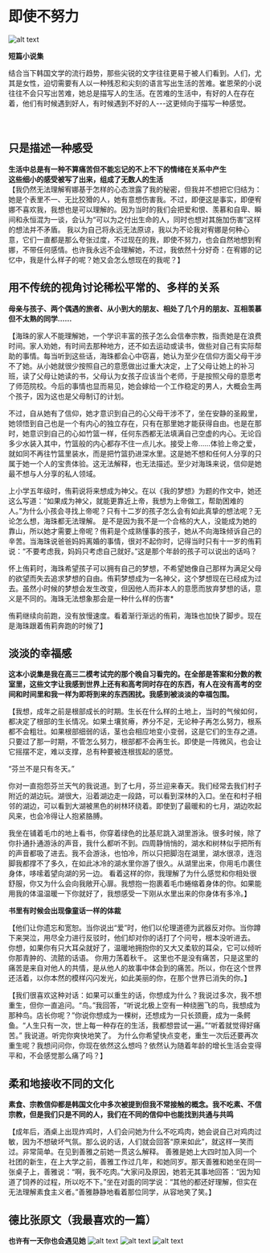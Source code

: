 # 即使不努力
![alt text](image.png)


**短篇小说集**

结合当下韩国文学的流行趋势，那些尖锐的文字往往更易于被人们看到。人们，尤其是女性，迫切需要有人以一种残忍和尖刻的语言写出生活的苦难。崔恩荣的小说往往不会只写出苦难，她总是描写人的生活。在苦难的生活中，有好的人在存在着，他们有时候遇到好人，有时候遇到不好的人---这更倾向于描写一种感觉。<br><br><br>

## 只是描述一种感受
**生活中总是有一种不算痛苦但不能忘记的不上不下的情绪在关系中产生**<br>
**这些细小的感受被写了出来，组成了无数人的生活**<br>
【我仍然无法理解宥娜基于怎样的心态泄露了我的秘密，但我并不想把它归结为：她是个表里不一、无比狡猾的人，她有意想伤害我。不过，即便这是事实，即便宥娜不喜欢我，我想也是可以理解的。因为当时的我们会把爱和恨、羡慕和自卑、瞬间和永恒混为一谈，会认为“可以为之付出生命的人，同时也想对其施加伤害”这样的想法并不矛盾。
我以为自己将永远无法原谅，我以为不论我对宥娜是何种心意，它们一直都是那么夸张过度，不过现在的我，即使不努力，也会自然地想到宥娜，不带任何感情。也许我永远不会理解她，不过，我依然十分好奇：在宥娜的记忆中，我是什么样子的呢？她又会怎么想现在的我呢？】

## 用不传统的视角讨论稀松平常的、多样的关系
**母亲与孩子、两个偶遇的旅者、从小到大的朋友、相处了几个月的朋友、互相羡慕但不太熟的同学……**

【海珠的家人不能理解她，一个学识丰富的孩子怎么会信奉宗教，指责她是在浪费时间。家人劝她，有时间去那种地方，还不如去运动或读书，做些对自己有实际帮助的事情。每当听到这些话，海珠都会心中窃喜，她认为至少在信仰方面父母干涉不了她。从小她就很少按照自己的意愿做出过重大决定，上了父母让她上的补习班，读了父母让她读的书，父母认为女孩子应该当个老师，于是按照父母的意愿考了师范院校。今后的事情也显而易见，她会嫁给一个工作稳定的男人，大概会生两个孩子，因为这也是父母制订的计划。

不过，自从她有了信仰，她才意识到自己的心父母干涉不了，坐在安静的圣殿里，她领悟到自己也是一个有内心的独立存在，只有在那里她才能获得自由。也是在那时，她意识到自己的心如竹篮一样，任何东西都无法填满自己空虚的内心。无论舀多少水装入其中，竹篮般的内心都存不住一点儿水。接受上帝……体验上帝之爱，就如同不再往竹篮里装水，而是把竹篮扔进深水里。这是她不想和任何人分享的只属于她一个人的宝贵体验。这无法解释，也无法描述。至少对海珠来说，信仰是她最不想与人分享的私人领域。

上小学五年级时，侑莉说将来想成为神父。在以《我的梦想》为题的作文中，她还这么写道：“如果成为神父，就能更靠近上帝，我想为上帝做工，帮助困难的人。”为什么小孩会寻找上帝呢？只有十二岁的孩子怎么会有如此真挚的想法呢？无论怎么想，海珠都无法理解。
是不是因为我不是一个合格的大人，没能成为她的靠山，所以她才需要上帝呢？侑莉是个成熟懂事的孩子，她从不向海珠倾诉自己的辛苦。当海珠说爸爸妈妈离婚的事情，很对不起你时，记得当时只有十一岁的侑莉说：“不要考虑我，妈妈只考虑自己就好。”这是那个年龄的孩子可以说出的话吗？


怀上侑莉时，海珠希望孩子可以拥有自己的梦想，不希望她像自己那样为满足父母的欲望而失去追求梦想的自由。侑莉梦想成为一名神父，这个梦想现在已经成为过去。虽然小时候的梦想会发生改变，但因他人而非本人的意愿而放弃梦想的话，意义是不同的。海珠无法想象那会是一种什么样的伤害*


侑莉继续向前跑，没有放慢速度。看着渐行渐远的侑莉，海珠也加快了脚步。现在是海珠跟着侑莉奔跑的时候了】

## 淡淡的幸福感
**这本小说集是我在高三二模考试完的那个晚自习看完的。在全部是答案和分数的教室里，这些文字让我感到世界上还有和高考同时存在的东西，有人在没有高考的空间和时间里和我一样为即将到来的东西困扰。我感到被淡淡的幸福包围。**

【我想，成年之前是根部成长的时期。生长在什么样的土地上，当时的气候如何，都决定了根部的生长情况。如果土壤贫瘠，养分不足，无论种子再怎么努力，根系都不会粗壮。如果根部细弱的话，茎也会相应地变小变弱，这是它们的生存之道。只要过了那一时期，不管怎么努力，根部都不会再生长。即使是一阵微风，也会让它摇摆不定，难以支撑，总有种要被连根拔起的感觉。

“芬兰不是只有冬天。”

你对一直抱怨芬兰天气的我说道。到了七月，芬兰迎来春天。我们经常去我们村子附近的湖边玩。湖很大，沿着湖边走一段路，可以看到深林的入口。坐在和村子相邻的湖边，可以看到大湖被黑色的树林环绕着。即使到了最暖和的七月，湖边吹起风来，也会冷得让人抱紧胳膊。

我坐在铺着毛巾的地上看书，你穿着绿色的比基尼跳入湖里游泳。很多时候，除了你扑通扑通游泳的声音，我什么都听不到。四周静悄悄的，湖水和树林似乎把所有的声音都吸了进去。我不会游泳，也怕冷，所以只把脚泡在湖里，湖水很凉，连泡脚我都撑不了多久，在如此冰冷的湖水里你游了很久。从湖里出来，你用毛巾裹住身体，哆嗦着望向湖的另一边。
看着这样的你，我理解了为什么感觉和你相处很舒服，你又为什么会向我敞开心扉。我想抱一抱裹着毛巾蜷缩着身体的你。如果能用我的体温温暖一下你就好了，我想感受一下刚从水里出来的你身体有多冷。】

**书里有时候会出现像童话一样的体裁**

【他们让你遗忘和宽恕。当你说出“爱”时，他们以伦理道德为武器反对你。当你蹲下来哭泣，用尽全力进行反驳时，他们却对你的话打了个问号，根本没听进去。
你想，如果你有只大耳朵就好了，温暖地拥抱你的又大又柔软的耳朵，它可以倾听你那青肿的、流脓的话语。
你用力荡着秋千。
这里也不是没有痛苦，只是这里的痛苦是来自对他人的共情，是从他人的故事中体会到的痛苦。所以，你在这个世界还活着，以你本然的模样闪闪发光，如此美丽的你，在那个世界已消失的你。】

【我们很喜欢这种对话：如果可以重生的话，你想成为什么？我说过多次，我不想重生，但你一直追问。“鸟。”我回答，“听说北极上空有一种绕圈飞的鸟，我想成为那种鸟。店长你呢？”你说你想成为一棵树，还想成为一只长颈鹿，成为一条鳄鱼。“人生只有一次，世上每一种存在的生活，我都想尝试一遍。”“听着就觉得好痛苦。” 我说道。听完你爽快地笑了。
为什么你希望快点变老，重生一次后还要再次重生呢？我想问问你，你现在依然这么想吗？依然认为随着年龄的增长生活会变得平和，不会感觉那么痛了吗？】

## 柔和地接收不同的文化


**素食、宗教信仰都是韩国文化中多次被提到但我不常接触的概念。我不吃素、不信宗教，但是我们只是不同的人，我们在不同的信仰中也能找到共通与共鸣**

【成年后，酒桌上出现炸鸡时，人们会问她为什么不吃鸡肉，她会说自己对鸡肉过敏，因为不想破坏气氛。那么说的话，人们就会回答“原来如此”，就这样一笑而过。非常简单。在见到善雅之前她一贯这么解释。
善雅是她上大四时加入同一个社团的新生，在上大学之前，善雅工作过几年，和她同岁。那天善雅和她坐在同一张桌子上，善雅说：“啊，我不吃肉。”大家问及原因，她若无其事地回答：“因为知道了饲养的过程，所以吃不下。”坐在对面的同学说：“其他的都还好理解，但实在无法理解素食主义者。”善雅静静地看着那位同学，从容地笑了笑。】


## 德比张原文（我最喜欢的一篇）


**也许有一天你也会遇见她**
![alt text](image-1.png)
![alt text](image-2.png)
![alt text](image-3.png)